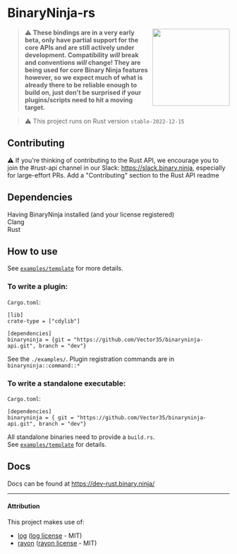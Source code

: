 # BinaryNinja-rs

<img align="right" src="./under_construction.png" width="175" height="175">

> :warning: **These bindings are in a very early beta, only have partial support for the core APIs and are still actively under development. Compatibility _will_ break and conventions _will_ change! They are being used for core Binary Ninja features however, so we expect much of what is already there to be reliable enough to build on, just don't be surprised if your plugins/scripts need to hit a moving target.**

> :warning: This project runs on Rust version `stable-2022-12-15`


## Contributing

:warning: If you're thinking of contributing to the Rust API, we encourage you to join the #rust-api channel in our Slack: https://slack.binary.ninja, especially for large-effort PRs.
Add a "Contributing" section to the Rust API readme


## Dependencies

Having BinaryNinja installed (and your license registered)  
Clang  
Rust  


## How to use

See [`examples/template`](examples/template) for more details.

### To write a plugin:

`Cargo.toml`:
```
[lib]
crate-type = ["cdylib"]

[dependencies]
binaryninja = {git = "https://github.com/Vector35/binaryninja-api.git", branch = "dev"}
```

See the `./examples/`.  Plugin registration commands are in `binaryninja::command::*`


### To write a standalone executable:

`Cargo.toml`:
```
[dependencies]
binaryninja = { git = "https://github.com/Vector35/binaryninja-api.git", branch = "dev"}
```

All standalone binaries need to provide a `build.rs`.  
See [`examples/template`](examples/template) for details.  

## Docs

Docs can be found at https://dev-rust.binary.ninja/

---

#### Attribution

This project makes use of:
  - [log] ([log license] - MIT)
  - [rayon] ([rayon license] - MIT)

[log]: https://github.com/rust-lang/log
[log license]: https://github.com/rust-lang/log/blob/master/LICENSE-MIT
[rayon]: https://github.com/rayon-rs/rayon
[rayon license]: https://github.com/rayon-rs/rayon/blob/master/LICENSE-MIT
